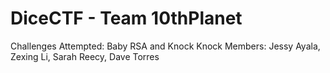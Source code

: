 # DiceCTF - Team 10thPlanet
Challenges Attempted: Baby RSA and Knock Knock
Members: Jessy Ayala, Zexing Li, Sarah Reecy, Dave Torres
